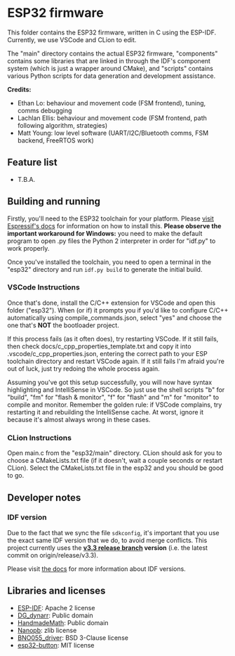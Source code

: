 # ESP32 firmware
This folder contains the ESP32 firmware, written in C using the ESP-IDF. Currently, we use VSCode and CLion to edit.

The "main" directory contains the actual ESP32 firmware, "components" contains some libraries that are
linked in through the IDF's component system (which is just a wrapper around CMake), and "scripts" contains 
various Python scripts for data generation and development assistance. 

**Credits:**
- Ethan Lo: behaviour and movement code (FSM frontend), tuning, comms debugging
- Lachlan Ellis: behaviour and movement code (FSM frontend, path following algorithm, strategies)
- Matt Young: low level software (UART/I2C/Bluetooth comms, FSM backend, FreeRTOS work)

## Feature list
- T.B.A.

## Building and running
Firstly, you'll need to the ESP32 toolchain for your platform. Please 
[visit Espressif's docs](https://docs.espressif.com/projects/esp-idf/en/v3.3/get-started-cmake/index.html) for information
on how to install this. **Please observe the important workaround for Windows:** you need to make the default program to open
.py files the Python 2 interpreter in order for "idf.py" to work properly.

Once you've installed the toolchain, you need to open a terminal in the "esp32" directory and run `idf.py build` to 
generate the initial build.

### VSCode Instructions
Once that's done, install the C/C++ extension for VSCode and open this folder ("esp32"). When (or if) it prompts you if you'd 
like to configure C/C++ automatically using compile_commands.json, select "yes" and choose the one that's **NOT**
the bootloader project. 

If this process fails (as it often does), try restarting VSCode. If it still fails, then check docs/c_cpp_properties_template.txt 
and copy it into .vscode/c_cpp_properties.json, entering the correct path to your ESP toolchain directory and restart VSCode
again. If it still fails I'm afraid you're out of luck, just try redoing the whole process again.

Assuming you've got this setup successfully, you will now have syntax highlighting and IntelliSense in VSCode.
So just use the shell scripts "b" for "build", "fm" for "flash & monitor", "f" for "flash" and "m" for "monitor" to
compile and monitor. Remember the golden rule: if VSCode complains, try restarting it and rebuilding the IntelliSense
cache. At worst, ignore it because it's almost always wrong in these cases.

### CLion Instructions
Open main.c from the "esp32/main" directory. CLion should ask for you to choose a CMakeLists.txt file (if it doesn't, 
wait a couple seconds or restart CLion). Select the CMakeLists.txt file in the esp32 and you should be good to go.

## Developer notes
### IDF version
Due to the fact that we sync the file `sdkconfig`, it's important that you use the exact same IDF version that we do, to avoid merge conflicts.
This project currently uses the **[v3.3 release branch](https://github.com/espressif/esp-idf/tree/release/v3.3) version** (i.e. the latest commit on origin/release/v3.3).

Please visit [the docs](https://docs.espressif.com/projects/esp-idf/en/latest/versions.html) for more information about IDF versions.

## Libraries and licenses
- [ESP-IDF](https://github.com/espressif/esp-idf/): Apache 2 license
- [DG_dynarr](https://github.com/DanielGibson/Snippets/blob/master/DG_dynarr.h): Public domain
- [HandmadeMath](https://github.com/HandmadeMath/Handmade-Math): Public domain
- [Nanopb](https://github.com/nanopb/nanopb/): zlib license
- [BNO055_driver](https://github.com/BoschSensortec/BNO055_driver): BSD 3-Clause license
- [esp32-button](https://github.com/craftmetrics/esp32-button): MIT license
